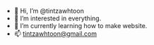 - 👋 Hi, I’m @tintzawhtoon
- 👀 I’m interested in everything.
- 🌱 I’m currently learning how to make website.
- 📫 tintzawhtoon@gmail.com 

<!---
tintzawhtoon/tintzawhtoon is a ✨ special ✨ repository because its `README.md` (this file) appears on your GitHub profile.
You can click the Preview link to take a look at your changes.
--->

